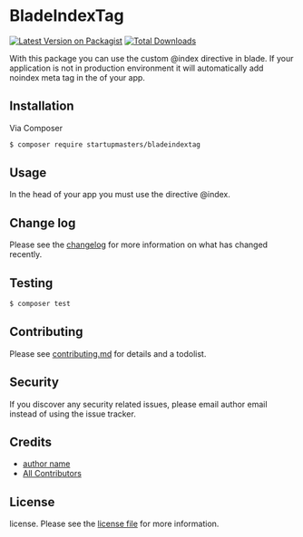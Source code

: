 # BladeIndexTag

[![Latest Version on Packagist][ico-version]][link-packagist]
[![Total Downloads][ico-downloads]][link-downloads]

With this package you can use the custom @index directive in blade. If your application is not in production environment it will automatically add noindex meta tag in the <head> of your app.
## Installation

Via Composer

``` bash
$ composer require startupmasters/bladeindextag
```

## Usage

In the head of your app you must use the directive @index.

## Change log

Please see the [changelog](changelog.md) for more information on what has changed recently.

## Testing

``` bash
$ composer test
```

## Contributing

Please see [contributing.md](contributing.md) for details and a todolist.

## Security

If you discover any security related issues, please email author email instead of using the issue tracker.

## Credits

- [author name][link-author]
- [All Contributors][link-contributors]

## License

license. Please see the [license file](license.md) for more information.

[ico-version]: https://img.shields.io/packagist/v/startupmasters/bladeindextag.svg?style=flat-square
[ico-downloads]: https://img.shields.io/packagist/dt/startupmasters/bladeindextag.svg?style=flat-square
[ico-travis]: https://img.shields.io/travis/alexievbgn/bladeindextag/master.svg?style=flat-square
[ico-styleci]: https://styleci.io/repos/12345678/shield

[link-packagist]: https://packagist.org/packages/startupmasters/bladeindextag
[link-downloads]: https://packagist.org/packages/startupmasters/bladeindextag
[link-author]: https://startup-masters.com
[link-contributors]: ../../contributors
